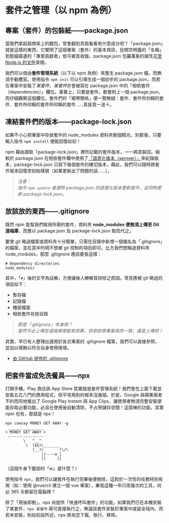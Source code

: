 # 套件之管理（以 npm 為例）
## 專案（套件）的包裝紙——package.json
當我們拿起超商架上的麵包，常會翻到背面看看有什麼成分吧？「package.json」就是這樣的東西，它闡明了這個專案（套件）的基本資訊，從開宗明義的「名稱」到鉅細靡遺的「專案貢獻者」皆可被其收錄。package.json 包羅萬象的屬性[可至 Node.js 的文件](http://nodejs.cn/learn/the-package-json-guide)查閱。

我們可以借由**套件管理系統**（以下以 npm 為例）來產生 package.json 檔，而無須手動謄寫。使用指令 ```npm init``` 可以引導生成一個初步的 package.json，而若在專案中安裝了*某套件*，*某套件*亦會被寫在 package.json 中的「相依套件（dependencies）」欄位。事實上，只要是套件，都會附上一個 package.json，而仔細觀察這個欄位，套件們的「裙帶關係」便一覽無疑：套件、套件所仰賴的套件、套件所仰賴的套件所仰賴的套件……真是買一送十。

## 凍結套件們的版本——package-lock.json
如果不小心把專案中存放套件的 node_modules 資料夾刪個精光，別緊張，只要輸入指令 ```npm install``` 便能回復如初！

npm 藉由讀取「package-lock.json」裡所記載的套件版本，一一將其裝回。相較於 package.json 在相依套件欄中使用了[「語意化版本（semver）」](https://semver.org/lang/zh-TW/)來紀錄版本，package-lock.json 只寫下每個套件的確切版本，藉此，我們可以隨時將套件版本回復至初始樣貌（如果更新出了問題的話……）。

> *注意：   
指令 ```npm update``` 會遵照 package.json 的語意化版本更新套件，並同時更新 package-lock.json。*

## 放該放的東西——.gitignore
既然 npm 能幫我們取得所需的套件，資料夾 **node_modules 便無須上傳至 Git 遠端庫**，而應以 package.json 及 package-lock.json 取而代之。

要使 git 略過檔案或資料夾十分簡單，只需在目錄中新增一個檔名為「.gitignore」的檔案，並在其中列明不想被 git 控制的項目即可。比方我們想略過資料夾 node_modules，那麼 .gitignore 應該要長這樣：

```
# Dependency directories
node_modules/
```

其中，「```#```」後的文字為註解，方便讓後人瞭解其排除之原因。常見應被 git 略過的項目如下：
- 暫存檔
- 記錄檔
- 機密檔案
- 相依套件存放目錄

> *那麼「.gitignore」本身呢？   
當然不必上傳至遠端庫便能有效果，但若欲使專案保持一致，還是上傳吧！*

其實，早已有人整理出適用於各式專案的 .gitignore 檔案，我們可以直接參照，並加以增刪以符合自身使用情境。
- [由 GitHub 提供的 .gitignore](https://github.com/github/gitignore)

## 把套件當成免洗餐具——npx
打開手機，Play 商店與 App Store 其實就是套件管理系統！我們會在上面下載並安裝五花八門的應用程式，但平常用到的根本沒幾個。於是，Google 與蘋果兩者不約而同地推出了 Google Play Instant 與 App Clips，讓使用者無須完整安裝便能存取必要功能，必且在使用後自動清除，不占用儲存空間！這麼棒的功能，其實 npm 也有，那就是 npx！

```
npx cowsay MONEY GET AWAY -g
 ________________
< MONEY GET AWAY >
 ----------------
        \   ^__^
         \  ($$)\_______
            (__)\       )\/\
                ||----w |
                ||     ||
```

（這個牛身下腹部的「w」是什麼？）

使用指令 ```npx```，我們可以讓套件在執行完畢後便刪除，這對於一次性的任務特別有用（如：使用 @vue/cli 建立一個 vue 專案），畢竟這種一年只用幾次的工具，何必 365 天都留在電腦裡？

除了「用後即刪」，npx 尚提供「快速呼叫套件」的功能。如果我們已在本機安裝了某套件，```npx 某套件``` 將可直接執行之，無論該套件安裝於專案中或是全域內。而若未安裝，則如前段所述，npx 將為您下載、執行、移除。
